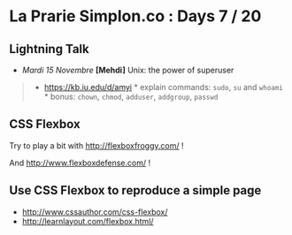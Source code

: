 # La Prarie Simplon.co : Days 7 / 20

## Lightning Talk

- _Mardi 15 Novembre_ **[Mehdi]** Unix: the power of superuser
>   * https://kb.iu.edu/d/amyi
    * explain commands: `sudo`, `su` and `whoami`
    * bonus: `chown`, `chmod`, `adduser`, `addgroup`, `passwd`

## CSS Flexbox

Try to play a bit with http://flexboxfroggy.com/ !

And http://www.flexboxdefense.com/ !

## Use CSS Flexbox to reproduce a simple page

* http://www.cssauthor.com/css-flexbox/
* http://learnlayout.com/flexbox.html/
